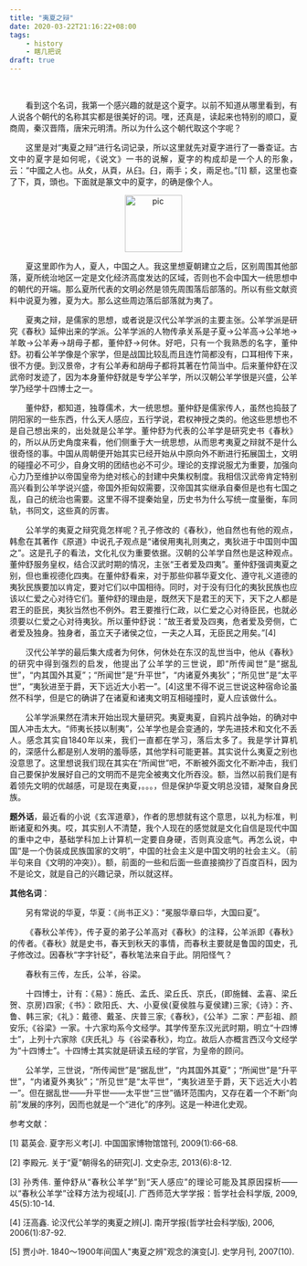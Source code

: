 ```yaml
---
title: "夷夏之辩"
date: 2020-03-22T21:16:22+08:00
tags:
    - history
    - 瞎几把说
draft: true
---
```


<br/>
<p style="text-align:justify;text-justify:inter-ideograph;">
&emsp;&emsp;看到这个名词，我第一个感兴趣的就是这个夏字。以前不知道从哪里看到，有人说各个朝代的名称其实都是很美好的词。嘿，还真是，读起来也特别的顺口，夏商周，秦汉晋隋，唐宋元明清。所以为什么这个朝代取这个字呢？
</p>
<p style="text-align:justify;text-justify:inter-ideograph;">
&emsp;&emsp;这里是对“夷夏之辩”进行名词记录，所以这里就先对夏字进行了一番查证。古文中的夏字是如何呢，《说文》一书的说解，夏字的构成却是一个人的形象，云：“中國之人也。从夊，从頁，从𦥑。𦥑，兩手；夊，兩足也。”[1] 额，这里也查了下，頁，頭也。下面就是篆文中的夏字，的确是像个人。
</p>
<div style="text-align: center">
<!-- <img src="../../resources/_gen/images/夏古.png" alt="pic" title="图1" width="40" height="40" /> -->
<img src="/images/夏古.png" alt="pic" title="图1" width="100" height="100">
</div>
<p style="text-align:justify;text-justify:inter-ideograph;">
&emsp;&emsp;夏这里即作为人，夏人，中国之人。我这里想夏朝建立之后，区别周围其他部落，夏所统治地区一定是文化经济高度发达的区域，否则也不会中国大一统思想中的朝代的开端。那么夏所代表的文明必然是领先周围落后部落的。所以有些文献资料中说夏为雅，夏为大。那么这些周边落后部落就为夷了。
</p>
<p style="text-align:justify;text-justify:inter-ideograph;">
&emsp;&emsp;夏夷之辩，是儒家的思想，或者说是汉代公羊学派的主要主张。公羊学派是研究《春秋》延伸出来的学派。公羊学派的人物传承关系是子夏->公羊高->公羊地->羊敢->公羊寿->胡毋子都，董仲舒->何休。好吧，只有一个我熟悉的名字，董仲舒。初看公羊学像是个家学，但是战国比较乱而且连竹简都没有，口耳相传下来，很不方便。到汉景帝，才有公羊寿和胡毋子都将其著在竹简当中。后来董仲舒在汉武帝时发迹了，因为本身董仲舒就是专学公羊学，所以汉朝公羊学很是兴盛，公羊学乃经学十四博士之一。
</p>
<p style="text-align:justify;text-justify:inter-ideograph;">
&emsp;&emsp;董仲舒，都知道，独尊儒术，大一统思想。董仲舒是儒家传人，虽然也捣鼓了阴阳家的一些东西，什么天人感应，五行学说，君权神授之类的。他这些思想也不是自己想出来的，出处就是公羊学。董仲舒为代表的公羊学是研究史书《春秋》的，所以从历史角度来看，他们侧重于大一统思想，从而思考夷夏之辩就不是什么很奇怪的事。中国从周朝便开始其实已经开始从中原向外不断进行拓展国土，文明的碰撞必不可少，自身文明的团结也必不可少。理论的支撑说服尤为重要，加强向心力乃至维护以帝国皇帝为绝对核心的封建中央集权制度。我相信汉武帝肯定特别高兴看到公羊学说兴盛，帝国外拒匈奴需要，汉帝国其实继承自秦但是也有七国之乱，自己的统治也需要。这里不得不提秦始皇，历史书为什么写统一度量衡，车同轨，书同文，这些真的厉害。
</p>
<p style="text-align:justify;text-justify:inter-ideograph;">
&emsp;&emsp;公羊学的夷夏之辩究竟怎样呢？孔子修改的《春秋》，他自然也有他的观点，韩愈在其著作《原道》中说孔子观点是“诸侯用夷礼则夷之，夷狄进于中国则中国之”。这是孔子的看法，文化礼仪为重要依据。汉朝的公羊学自然也是这种观点。董仲舒服务皇权，结合汉武时期的情况，主张“王者爱及四夷”。董仲舒强调夷夏之别，但也重视德化四夷。在董仲舒看来，对于那些仰慕华夏文化、遵守礼义道德的夷狄民族要加以肯定，要对它们以中国相待。同时，对于没有归化的夷狄民族也应该以仁爱之心对待它们。董仲舒的理由是，既然天下是君王的天下，天下之人都是君王的臣民，夷狄当然也不例外。君王要推行仁政，以仁爱之心对待臣民，也就必须要以仁爱之心对待夷狄。所以董仲舒说：“故王者爱及四夷，危者爱及旁侧，亡者爱及独身。独身者，虽立天子诸侯之位，一夫之人耳，无臣民之用矣。”[4] 
</p>
<p style="text-align:justify;text-justify:inter-ideograph;">
&emsp;&emsp;汉代公羊学的最后集大成者为何休，何休处在东汉的乱世当中，他从《春秋》的研究中得到强烈的启发，他提出了公羊学的三世说，即“所传闻世”是“据乱世”，“内其国外其夏”；“所闻世”是“升平世”，“内诸夏外夷狄”；“所见世”是“太平世”，“夷狄进至于爵，天下远近大小若一”。[4]这里不得不说三世说这种宿命论虽然不科学，但是它的确讲了在诸夏和诸夷文明互相碰撞时，夏人应该做什么。
</p>
<p style="text-align:justify;text-justify:inter-ideograph;">
&emsp;&emsp;公羊学派果然在清末开始出现大量研究。夷夏夷夏，自鸦片战争始，的确对中国人冲击太大。“师夷长技以制夷”，公羊学也是会变通的，学先进技术和文化不丢人。感念其实自1840年以来，我们一直都在学习，落后太多了。我是学计算机的，深感什么都是别人发明的羞辱感，其他学科可能更甚。其实说什么夷夏之别也没意思了。这里想说我们现在其实在“所闻世”吧，不断被外面文化不断冲击，我们自己要保护发展好自己的文明而不是完全被夷文化所吞没。额，当然以前我们是有着领先文明的优越感，可是现在夷夏，。。。，但是保护华夏文明总没错，凝聚自身民族。
</p>
<p style="text-align:justify;text-justify:inter-ideograph;">
<b>题外话</b>，最近看的小说《玄浑道章》，作者的思想就有这个意思，以礼为标准，判断诸夏和外夷。哎，其实别人不清楚，我个人现在的感觉就是文化自信是现代中国的重中之中，基础学科加上计算机一定要自身硬，否则真没底气。再怎么说，中国“是一个伪装成民族国家的文明”，中国的社会主义是中国文明的社会主义。（前半句来自《文明的冲突》）。额，前面的一些和后面一些直接摘抄了百度百科，因为不是论文，就是自己的兴趣记录，所以就这样。
</p>
<p style="text-align:justify;text-justify:inter-ideograph;">

<b>其他名词</b>：

&emsp;&emsp;另有常说的华夏，华夏：《尚书正义》：“冕服华章曰华，大国曰夏”。
</p>
<p style="text-align:justify;text-justify:inter-ideograph;">
&emsp;&emsp;《春秋公羊传》，传子夏的弟子公羊高对《春秋》的注释，公羊派即《春秋》的传者。《春秋》就是史书，春天到秋天的事情，而春秋主要就是鲁国的国史，孔子修改过。因春秋“字字针砭”，春秋笔法来自于此。阴阳怪气？
</p>

<p style="text-align:justify;text-justify:inter-ideograph;">
&emsp;&emsp;春秋有三传，左氏，公羊，谷梁。
</p>
<p style="text-align:justify;text-justify:inter-ideograph;">
&emsp;&emsp;十四博士，计有：《易》：施氏、孟氏、梁丘氏、京氏，(即施雠、孟喜、梁丘贺、京房)四家;《书》：欧阳氏、大、小夏侯(夏侯胜与夏侯建)三家;《诗》：齐、鲁、韩三家;《礼》：戴德、戴圣、庆普三家;《春秋》，《公羊》二家：严彭祖、颜安乐;《谷梁》一家。十六家均系今文经学。其学传至东汉光武时期，明立“十四博士”，上列十六家除《庆氏礼》与《谷梁春秋》，均立。故后人亦概言西汉今文经学为“十四博士”。十四博士其实就是研读五经的学官，为皇帝的顾问。
</p>

<p style="text-align:justify;text-justify:inter-ideograph;">
&emsp;&emsp;公羊学，三世说，“所传闻世”是“据乱世”，“内其国外其夏”；“所闻世”是“升平世”，“内诸夏外夷狄”；“所见世”是“太平世”，“夷狄进至于爵，天下远近大小若一”。但在据乱世――升平世――太平世“三世”循环范围内，又存在着一个不断“向前”发展的序列，因而也就是一个“进化”的序列。这是一种进化史观。
</p>

参考文献：

[1] 葛英会. 夏字形义考[J]. 中国国家博物馆馆刊, 2009(1):66-68.

[2] 李殿元. 关于“夏”朝得名的研究[J]. 文史杂志, 2013(6):8-12.

<p style="text-align:justify;text-justify:inter-ideograph;">
[3] 孙秀伟. 董仲舒从“春秋公羊学”到“天人感应”的理论可能及其原因探析——以“春秋公羊学”诠释方法为视域[J]. 广西师范大学学报：哲学社会科学版, 2009, 45(5):10-14.

[4] 汪高鑫. 论汉代公羊学的夷夏之辨[J]. 南开学报(哲学社会科学版), 2006, 2006(1):87-92.

[5] 贾小叶. 1840～1900年间国人"夷夏之辨"观念的演变[J]. 史学月刊, 2007(10).
</p>
